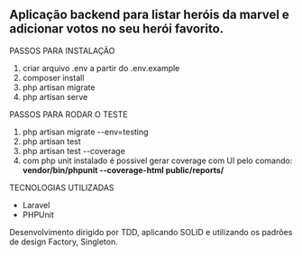 ## Aplicação backend para listar heróis da marvel e adicionar votos no seu herói favorito.

PASSOS PARA INSTALAÇÃO

1. criar arquivo .env a partir do .env.example
2. composer install
3. php artisan migrate
4. php artisan serve

PASSOS PARA RODAR O TESTE

1. php artisan migrate --env=testing
2. php artisan test
3. php artisan test --coverage
4. com php unit instalado é possivel gerar coverage com UI pelo comando:  **vendor/bin/phpunit --coverage-html public/reports/**

TECNOLOGIAS UTILIZADAS

* Laravel
* PHPUnit

Desenvolvimento dirigido por TDD, aplicando SOLID e utilizando os padrões de design Factory, Singleton.
